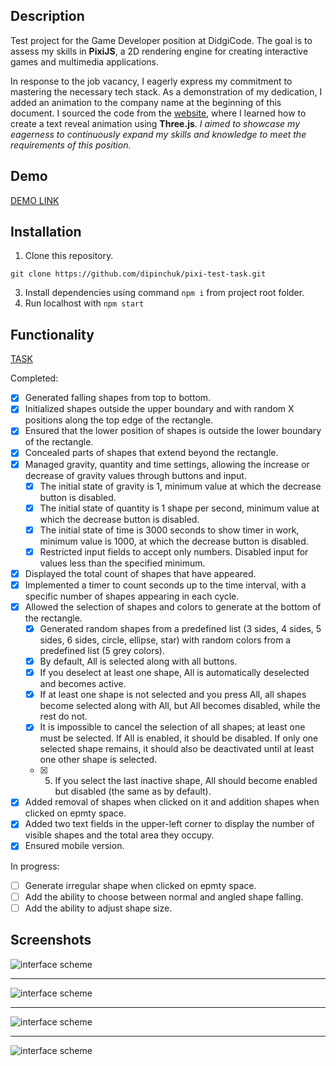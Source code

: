 ## Description

Test project for the Game Developer position at DidgiCode. The goal is to assess my skills in **PixiJS**, a 2D rendering engine for creating interactive games and multimedia applications.

In response to the job vacancy, I eagerly express my commitment to mastering the necessary tech stack. As a demonstration of my dedication, I added an animation to the company name at the beginning of this document. I sourced the code from the [website](https://codemyui.com/text-reveal-animation-using-threejs/), where I learned how to create a text reveal animation using **Three.js**. _I aimed to showcase my eagerness to continuously expand my skills and knowledge to meet the requirements of this position._

## Demo

[DEMO LINK](https://pixi-test-task.vercel.app/)

## Installation

1. Clone this repository.
```
git clone https://github.com/dipinchuk/pixi-test-task.git
```
3. Install dependencies using command `npm i` from project root folder.
4. Run localhost with `npm start`

## Functionality

[TASK](https://docs.google.com/document/d/1IDo_wB9WxgOAZXlxsPwhRZsxp-rshoRjAw0f_NIwZ_s/edit?usp=sharing)

Completed:

- [x] Generated falling shapes from top to bottom.
- [x] Initialized shapes outside the upper boundary and with random X positions along the top edge of the rectangle.
- [x] Ensured that the lower position of shapes is outside the lower boundary of the rectangle.
- [x] Concealed parts of shapes that extend beyond the rectangle.
- [x] Managed gravity, quantity and time settings, allowing the increase or decrease of gravity values through buttons and input.
    - [x] The initial state of gravity is 1, minimum value at which the decrease button is disabled.
    - [x] The initial state of quantity is 1 shape per second, minimum value at which the decrease button is disabled.
    - [x] The initial state of time is 3000 seconds to show timer in work, minimum value is 1000, at which the decrease button is disabled.
    - [x] Restricted input fields to accept only numbers. Disabled input for values less than the specified minimum.
- [x] Displayed the total count of shapes that have appeared.
- [x] Implemented a timer to count seconds up to the time interval, with a specific number of shapes appearing in each cycle.
- [x] Allowed the selection of shapes and colors to generate at the bottom of the rectangle.
    - [x] Generated random shapes from a predefined list (3 sides, 4 sides, 5 sides, 6 sides, circle, ellipse, star) with random colors from a predefined list (5 grey colors).
    - [x] By default, All is selected along with all buttons.
    - [x] If you deselect at least one shape, All is automatically deselected and becomes active.
    - [x] If at least one shape is not selected and you press All, all shapes become selected along with All, but All becomes disabled, while the rest do not.
    - [x] It is impossible to cancel the selection of all shapes; at least one must be selected. If All is enabled, it should be disabled. If only one selected shape remains, it should also be deactivated until at least one other shape is selected.
    - [x] 5. If you select the last inactive shape, All should become enabled but disabled (the same as by default).
- [x] Added removal of shapes when clicked on it and addition shapes when clicked on epmty space.
- [x] Added two text fields in the upper-left corner to display the number of visible shapes and the total area they occupy.
- [x] Ensured mobile version.

In progress:

- [ ] Generate irregular shape when clicked on epmty space.
- [ ] Add the ability to choose between normal and angled shape falling.
- [ ] Add the ability to adjust shape size.

## Screenshots
![interface scheme](https://github.com/dipinchuk/pixi-test-task/blob/main/src/assets/2023-10-19%2015%2019%2016.png)

---

![interface scheme](https://github.com/dipinchuk/pixi-test-task/blob/main/src/assets/2023-10-19%2015%2019%2023.png)

---

![interface scheme](https://github.com/dipinchuk/pixi-test-task/blob/main/src/assets/2023-10-19%2015%2019%2031.png)

---
![interface scheme](https://github.com/dipinchuk/pixi-test-task/blob/main/src/assets/2023-10-19%2015%2019%2056.png)
